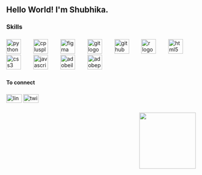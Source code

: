 <h2 align="left">Hello World! I'm Shubhika.</h2>

###

<h3 align="left">Skills</h3>

###

<div align="left">
  <img src="https://cdn.jsdelivr.net/gh/devicons/devicon/icons/python/python-original.svg" height="39" alt="python logo"  />
  <img width="25" />
  <img src="https://skillicons.dev/icons?i=cpp" height="39" alt="cplusplus logo"  />
  <img width="25" />
  <img src="https://skillicons.dev/icons?i=figma" height="39" alt="figma logo"  />
  <img width="25" />
  <img src="https://skillicons.dev/icons?i=git" height="39" alt="git logo"  />
  <img width="25" />
  <img src="https://skillicons.dev/icons?i=github" height="39" alt="github logo"  />
  <img width="25" />
  <img src="https://skillicons.dev/icons?i=r" height="39" alt="r logo"  />
  <img width="25" />
  <img src="https://skillicons.dev/icons?i=html" height="39" alt="html5 logo"  />
  <img width="25" />
  <img src="https://skillicons.dev/icons?i=css" height="39" alt="css3 logo"  />
  <img width="25" />
  <img src="https://cdn.jsdelivr.net/gh/devicons/devicon/icons/javascript/javascript-plain.svg" height="39" alt="javascript logo"  />
  <img width="25" />
  <img src="https://skillicons.dev/icons?i=ai" height="39" alt="adobeillustrator logo"  />
  <img width="25" />
  <img src="https://skillicons.dev/icons?i=ps" height="39" alt="adobephotoshop logo"  />
</div>

###

<p align="left"></p>

###

<h4 align="left">To connect</h4>

###

<div align="left">
  <img src="https://raw.githubusercontent.com/maurodesouza/profile-readme-generator/master/src/assets/icons/social/linkedin/default.svg" width="41" height="23" alt="linkedin logo"  />
  <img src="https://raw.githubusercontent.com/maurodesouza/profile-readme-generator/master/src/assets/icons/social/twitter/default.svg" width="41" height="23" alt="twitter logo"  />
</div>

###

<img align="right" height="150" src="https://media.giphy.com/media/Cmr1OMJ2FN0B2/giphy.gif?cid=790b7611wd9osrizd4vylqco7bqgn9lk81oyk4vaxz6f5lhb&ep=v1_gifs_search&rid=giphy.gif&ct=g"  />



###

<p align="left"></p>

###

<p align="left"></p>

###

<p align="left"></p>

###

<p align="left"></p>

###

<p align="left"></p>

###

<p align="left"></p>

###
